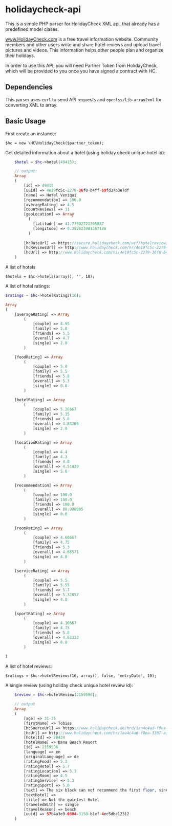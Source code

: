 # holidaycheck-api
This is a simple PHP parser for HolidayCheck XML api, that already has a predefined model clases.

www.HolidayCheck.com is a free travel information website. 
Community members and other users write and share hotel reviews and upload travel pictures and videos. 
This information helps other people plan and organize their holidays.

In order to use this API, you will need Partner Token from HolidayCheck, which will be provided to you once you have signed a contract with HC.

## Dependencies

This parser uses ``curl`` to send API requests and ``openlss/lib-array2xml`` for converting XML to array.

## Basic Usage

First create an instance:

	$hc = new \HC\HolidayCheck($partner_token);

Get detailed information about a hotel (using holiday check unique hotel id):

```php
	$hotel = $hc->hotel(49415);

	// output:
	Array
  	(
	    [id] => 49415
	    [uuid] => 4e19fc5c-2279-36f0-b4ff-69fd37b3e7df
	    [name] => Hotel Veniqui
	    [recommendation] => 100.0
	    [averageRating] => 4.5
	    [countReviews] => 11
	    [geoLocation] => Array
	      (
	        [latitude] => 41.77302721395887
	        [longitude] => 9.392623901367188
	      )
	  
	    [hcRateUrl] => https://secure.holidaycheck.com/wcf/hotelreview/rate/4e19fc5c-2279-36f0-b4ff-69fd37b3e7df
	    [hcReviewsUrl] => http://www.holidaycheck.com/hr/4e19fc5c-2279-36f0-b4ff-69fd37b3e7df
    	[hcUrl] => http://www.holidaycheck.com/hi/4e19fc5c-2279-36f0-b4ff-69fd37b3e7df
	)
```

A list of hotels

	$hotels = $hc->hotels(array(), '', 10);

A list of hotel ratings:

```php
$ratings = $hc->hotelRatings(16);

Array
(
    [averageRating] => Array
        (
            [couple] => 4.95
            [family] => 5.0
            [friends] => 5.5
            [overall] => 4.7
            [single] => 2.0
        )

    [foodRating] => Array
        (
            [couple] => 5.0
            [family] => 5.5
            [friends] => 5.8
            [overall] => 5.3
            [single] => 0.0
        )

    [hotelRating] => Array
        (
            [couple] => 5.26667
            [family] => 5.15
            [friends] => 5.8
            [overall] => 4.84286
            [single] => 2.0
        )

    [locationRating] => Array
        (
            [couple] => 4.4
            [family] => 4.3
            [friends] => 4.8
            [overall] => 4.51429
            [single] => 5.0
        )

    [recommendation] => Array
        (
            [couple] => 100.0
            [family] => 100.0
            [friends] => 100.0
            [overall] => 88.888885
            [single] => 0.0
        )

    [roomRating] => Array
        (
            [couple] => 4.66667
            [family] => 4.75
            [friends] => 5.3
            [overall] => 4.68571
            [single] => 4.0
        )

    [serviceRating] => Array
        (
            [couple] => 5.5
            [family] => 5.55
            [friends] => 5.7
            [overall] => 5.32857
            [single] => 4.0
        )

    [sportRating] => Array
        (
            [couple] => 4.16667
            [family] => 4.75
            [friends] => 5.8
            [overall] => 4.63333
            [single] => 0.0
        )

)
```

A list of hotel reviews:

	$ratings = $hc->hotelReviews(16, array(), false, 'entryDate', 10);	
	
A single review (using holiday check unique hotel review id):


```php
	$review = $hc->hotelReview(2159596);
  
  	// output
  	Array
	(
	    [age] => 31-35
	    [firstName] => Tobias
	    [hcSourceUrl] => https://www.holidaycheck.de/hrd/1aa4c4ad-f9ea-3367-a163-8a3a6884d450/57b4a3e9-0384-3150-b1ef-4ec5dba12312
	    [hcUrl] => http://www.holidaycheck.com/hr/1aa4c4ad-f9ea-3367-a163-8a3a6884d450/-/review/57b4a3e9-0384-3150-b1ef-4ec5dba12312
	    [hotelId] => 70434
	    [hotelName] => Dana Beach Resort
	    [id] => 2159596
	    [language] => en
	    [originalLanguage] => de
	    [ratingFood] => 5.3
	    [ratingHotel] => 5.7
	    [ratingLocation] => 5.3
	    [ratingRoom] => 4.5
	    [ratingService] => 5.3
	    [ratingSport] => 5.0
	    [text] => The six block can not recommend the first floor, since the sounds of the departing Fleugzeuge (3.15
	    [textHotel] => 
	    [title] => Not the quietest Hotel
	    [traveledWith] => single
	    [travelReason] => beach
	    [uuid] => 57b4a3e9-0384-3150-b1ef-4ec5dba12312
	)
```
